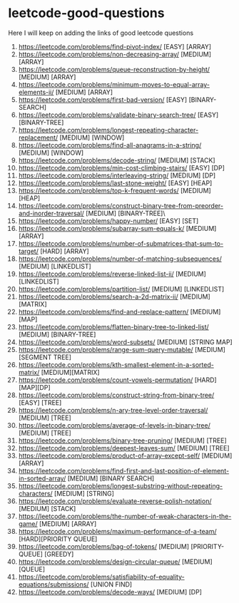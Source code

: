 # leetcode-good-questions
Here I will keep on adding the links of good leetcode questions

1. https://leetcode.com/problems/find-pivot-index/ [EASY] [ARRAY]
2. https://leetcode.com/problems/non-decreasing-array/ [MEDIUM] [ARRAY]
3. https://leetcode.com/problems/queue-reconstruction-by-height/ [MEDIUM] [ARRAY]
4. https://leetcode.com/problems/minimum-moves-to-equal-array-elements-ii/ [MEDIUM] [ARRAY]
5. https://leetcode.com/problems/first-bad-version/ [EASY] [BINARY-SEARCH]
6. https://leetcode.com/problems/validate-binary-search-tree/ [EASY] [BINARY-TREE]
7. https://leetcode.com/problems/longest-repeating-character-replacement/ [MEDIUM] [WINDOW]
8. https://leetcode.com/problems/find-all-anagrams-in-a-string/ [MEDIUM] [WINDOW]
9. https://leetcode.com/problems/decode-string/ [MEDIUM] [STACK]
10. https://leetcode.com/problems/min-cost-climbing-stairs/ [EASY] [DP]
11. https://leetcode.com/problems/interleaving-string/ [MEDIUM] [DP]
12. https://leetcode.com/problems/last-stone-weight/ [EASY] [HEAP]
13. https://leetcode.com/problems/top-k-frequent-words/ [MEDIUM] [HEAP]
14. https://leetcode.com/problems/construct-binary-tree-from-preorder-and-inorder-traversal/ [MEDIUM] [BINARY-TREE]\
15. https://leetcode.com/problems/happy-number/ [EASY] [SET]
16. https://leetcode.com/problems/subarray-sum-equals-k/ [MEDIUM] [ARRAY]
17. https://leetcode.com/problems/number-of-submatrices-that-sum-to-target/ [HARD] [ARRAY]
18. https://leetcode.com/problems/number-of-matching-subsequences/ [MEDIUM] [LINKEDLIST]
19. https://leetcode.com/problems/reverse-linked-list-ii/ [MEDIUM] [LINKEDLIST]
20. https://leetcode.com/problems/partition-list/ [MEDIUM] [LINKEDLIST]
21. https://leetcode.com/problems/search-a-2d-matrix-ii/ [MEDIUM] [MATRIX]
22. https://leetcode.com/problems/find-and-replace-pattern/ [MEDIUM] [MAP]
23. https://leetcode.com/problems/flatten-binary-tree-to-linked-list/ [MEDIUM] [BINARY-TREE]
24. https://leetcode.com/problems/word-subsets/ [MEDIUM] [STRING MAP]
25. https://leetcode.com/problems/range-sum-query-mutable/ [MEDIUM] [SEGMENT TREE]
26. https://leetcode.com/problems/kth-smallest-element-in-a-sorted-matrix/ [MEDIUM][MATRIX]
27. https://leetcode.com/problems/count-vowels-permutation/ [HARD][MAP][DP]
28. https://leetcode.com/problems/construct-string-from-binary-tree/ [EASY] [TREE]
29. https://leetcode.com/problems/n-ary-tree-level-order-traversal/ [MEDIUM] [TREE]
30. https://leetcode.com/problems/average-of-levels-in-binary-tree/ [MEDIUM] [TREE]
31. https://leetcode.com/problems/binary-tree-pruning/ [MEDIUM] [TREE]
32. https://leetcode.com/problems/deepest-leaves-sum/ [MEDIUM] [TREE]
33. https://leetcode.com/problems/product-of-array-except-self/ [MEDIUM] [ARRAY]
34. https://leetcode.com/problems/find-first-and-last-position-of-element-in-sorted-array/ [MEDIUM] [BINARY SEARCH]
35. https://leetcode.com/problems/longest-substring-without-repeating-characters/ [MEDIUM] [STRING]
36. https://leetcode.com/problems/evaluate-reverse-polish-notation/ [MEDIUM] [STACK]
37. https://leetcode.com/problems/the-number-of-weak-characters-in-the-game/ [MEDIUM] [ARRAY]
38. https://leetcode.com/problems/maximum-performance-of-a-team/ [HARD][PRIORITY QUEUE]
39. https://leetcode.com/problems/bag-of-tokens/ [MEDIUM] [PRIORITY-QUEUE] [GREEDY]
40. https://leetcode.com/problems/design-circular-queue/ [MEDIUM] [QUEUE]
41. https://leetcode.com/problems/satisfiability-of-equality-equations/submissions/ [UNION FIND]
42. https://leetcode.com/problems/decode-ways/ [MEDIUM] [DP]
